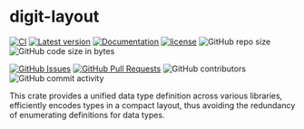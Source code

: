 ﻿# digit-layout

[![CI](https://github.com/InfiniTensor/digit-layout/actions/workflows/build.yml/badge.svg?branch=main)](https://github.com/InfiniTensor/digit-layout/actions)
[![Latest version](https://img.shields.io/crates/v/digit-layout.svg)](https://crates.io/crates/digit-layout)
[![Documentation](https://docs.rs/digit-layout/badge.svg)](https://docs.rs/digit-layout)
[![license](https://img.shields.io/github/license/InfiniTensor/digit-layout)](https://mit-license.org/)
![GitHub repo size](https://img.shields.io/github/repo-size/InfiniTensor/digit-layout)
![GitHub code size in bytes](https://img.shields.io/github/languages/code-size/InfiniTensor/digit-layout)

[![GitHub Issues](https://img.shields.io/github/issues/InfiniTensor/digit-layout)](https://github.com/InfiniTensor/digit-layout/issues)
[![GitHub Pull Requests](https://img.shields.io/github/issues-pr/InfiniTensor/digit-layout)](https://github.com/InfiniTensor/digit-layout/pulls)
![GitHub contributors](https://img.shields.io/github/contributors/InfiniTensor/digit-layout)
![GitHub commit activity](https://img.shields.io/github/commit-activity/m/InfiniTensor/digit-layout)

This crate provides a unified data type definition across various libraries, efficiently encodes types in a compact layout, thus avoiding the redundancy of enumerating definitions for data types.
